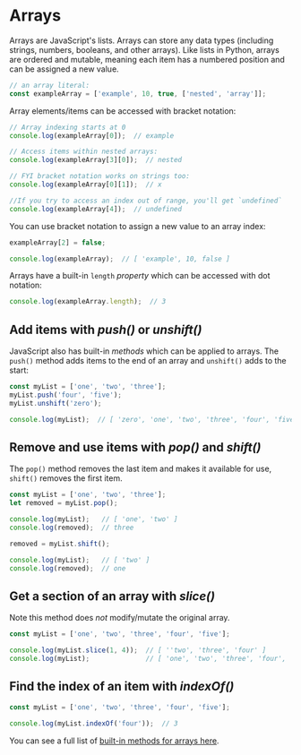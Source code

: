 # Arrays

Arrays are JavaScript's lists. Arrays can store any data types (including strings, numbers, booleans, and other arrays). Like lists in Python, arrays are ordered and mutable, meaning each item has a numbered position and can be assigned a new value.

```javascript
// an array literal:
const exampleArray = ['example', 10, true, ['nested', 'array']];
```

Array elements/items can be accessed with bracket notation:

```javascript
// Array indexing starts at 0
console.log(exampleArray[0]);  // example

// Access items within nested arrays:
console.log(exampleArray[3][0]);  // nested

// FYI bracket notation works on strings too:
console.log(exampleArray[0][1]);  // x

//If you try to access an index out of range, you'll get `undefined`
console.log(exampleArray[4]);  // undefined
```

You can use bracket notation to assign a new value to an array index:

```javascript
exampleArray[2] = false;

console.log(exampleArray);  // [ 'example', 10, false ]
```

Arrays have a built-in `length` *property* which can be accessed with dot notation:
```javascript
console.log(exampleArray.length);  // 3
```

## Add items with *push()* or *unshift()*

JavaScript also has built-in *methods* which can be applied to arrays. The `push()` method adds items to the end of an array and `unshift()` adds to the start:

```javascript
const myList = ['one', 'two', 'three'];
myList.push('four', 'five');
myList.unshift('zero');

console.log(myList);  // [ 'zero', 'one', 'two', 'three', 'four', 'five' ]
```

## Remove and use items with *pop()* and *shift()*

The `pop()` method removes the last item and makes it available for use, `shift()` removes the first item.

```javascript
const myList = ['one', 'two', 'three'];
let removed = myList.pop();

console.log(myList);   // [ 'one', 'two' ]
console.log(removed);  // three

removed = myList.shift();

console.log(myList);   // [ 'two' ]
console.log(removed);  // one
```

## Get a section of an array with *slice()*

Note this method does *not* modify/mutate the original array.

```javascript
const myList = ['one', 'two', 'three', 'four', 'five'];

console.log(myList.slice(1, 4));  // [ ''two', 'three', 'four' ]
console.log(myList);              // [ 'one', 'two', 'three', 'four', 'five ']
```

## Find the index of an item with *indexOf()*

```javascript
const myList = ['one', 'two', 'three', 'four', 'five'];

console.log(myList.indexOf('four'));  // 3
```



You can see a full list of [built-in methods for arrays here](https://developer.mozilla.org/en-US/docs/Web/JavaScript/Reference/Global_Objects/Array).
